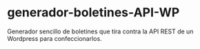 # generador-boletines-API-WP
Generador sencillo de boletines que tira contra la API REST de un Wordpress para confeccionarlos.
